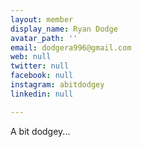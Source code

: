 ```yaml
---
layout: member
display_name: Ryan Dodge
avatar_path: ''
email: dodgera996@gmail.com
web: null
twitter: null
facebook: null
instagram: abitdodgey
linkedin: null

---
```

<p>A bit dodgey...</p>
